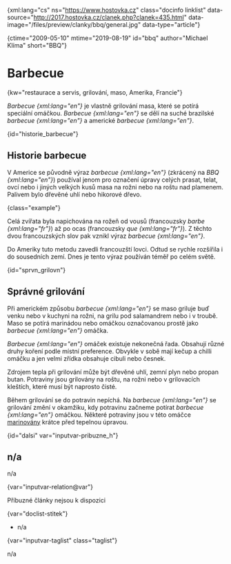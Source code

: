 
{xml:lang="cs" ns="https://www.hostovka.cz" class="docinfo linklist" data-source="http://2017.hostovka.cz/clanek.php?clanek=435.html" data-image="/files/preview/clanky/bbq/general.jpg" data-type="article"}

{ctime="2009-05-10" mtime="2019-08-19" id="bbq" author="Michael Klíma" short="BBQ"}

# Barbecue

<!-- generated attribute kw by user_updatekw.sh on 2021-01-05, do not edit -->

{kw="restaurace a servis, grilování, maso, Amerika, Francie"}

_Barbecue {xml:lang="en"}_ je vlastně grilování masa, které se potírá speciální omáčkou. _Barbecue {xml:lang="en"}_ se dělí na suché brazilské _barbecue {xml:lang="en"}_ a americké _barbecue {xml:lang="en"}_.

{id="historie_barbecue"}

## Historie barbecue

V Americe se původně výraz _barbecue {xml:lang="en"}_ (zkrácený na _BBQ {xml:lang="en"}_) používal jenom pro označení úpravy celých prasat, telat, ovcí nebo i jiných velkých kusů masa na rožni nebo na roštu nad plamenem. Palivem bylo dřevěné uhlí nebo hikorové dřevo.

{class="example"}

Celá zvířata byla napichována na rožeň od vousů (francouzsky _barbe {xml:lang="fr"}_) až po ocas (francouzsky _que {xml:lang="fr"}_). Z těchto dvou francouzských slov pak vznikl výraz _barbecue {xml:lang="en"}_.

Do Ameriky tuto metodu zavedli francouzští lovci. Odtud se rychle rozšířila i do sousedních zemí. Dnes je tento výraz používán téměř po celém světě.

{id="sprvn_grilovn"}

## Správné grilování

Při americkém způsobu _barbecue {xml:lang="en"}_ se maso griluje buď venku nebo v kuchyni na rožni, na grilu pod salamandrem nebo i v troubě. Maso se potírá marinádou nebo omáčkou označovanou prostě jako _barbecue {xml:lang="en"}_ omáčka.

_Barbecue {xml:lang="en"}_ omáček existuje nekonečná řada. Obsahují různé druhy koření podle místní preference. Obvykle v sobě mají kečup a chilli omáčku a jen velmi zřídka obsahuje cibuli nebo česnek.

Zdrojem tepla při grilování může být dřevěné uhlí, zemní plyn nebo propan butan. Potraviny jsou grilovány na roštu, na rožni nebo v grilovacích kleštích, které musí být naprosto čisté.

Během grilování se do potravin nepíchá. Na _barbecue {xml:lang="en"}_ se grilování změní v okamžiku, kdy potravinu začneme potírat _barbecue {xml:lang="en"}_ omáčkou. Některé potraviny jsou v této omáčce [marinovány][1] krátce před tepelnou úpravou.

{id="dalsi" var="inputvar-pribuzne_h"}

## n/a

n/a

{var="inputvar-relation@var"}

Příbuzné články nejsou k dispozici

{var="doclist-stitek"}

  * n/a

{var="inputvar-taglist" class="taglist"}

n/a

 [1]: /tenderizovani#marinovani

